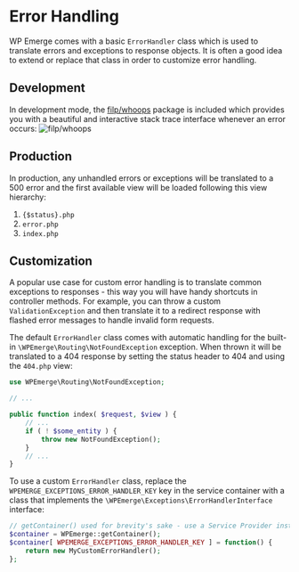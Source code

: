 # Error Handling

WP Emerge comes with a basic `ErrorHandler` class which is used to translate errors and exceptions to response objects. It is often a good idea to extend or replace that class in order to customize error handling.

## Development

In development mode, the [filp/whoops](https://github.com/filp/whoops) package is included which provides you with a beautiful and interactive stack trace interface whenever an error occurs:
![filp/whoops](https://camo.githubusercontent.com/31a4e1410e740fd0ccda128cbcab8723f45e7e73/687474703a2f2f692e696d6775722e636f6d2f305651706539362e706e67)

## Production

In production, any unhandled errors or exceptions will be translated to a 500 error and the first available view will be loaded following this view hierarchy:

1. `{$status}.php`
2. `error.php`
3. `index.php`

## Customization

A popular use case for custom error handling is to translate common exceptions to responses - this way you will have handy shortcuts in controller methods. For example, you can throw a custom `ValidationException` and then translate it to a redirect response with flashed error messages to handle invalid form requests.

The default `ErrorHandler` class comes with automatic handling for the built-in `\WPEmerge\Routing\NotFoundException` exception. When thrown it will be translated to a 404 response by setting the status header to 404 and using the `404.php` view:

```php
use WPEmerge\Routing\NotFoundException;

// ...

public function index( $request, $view ) {
    // ...
    if ( ! $some_entity ) {
        throw new NotFoundException();
    }
    // ...
}
```

To use a custom `ErrorHandler` class, replace the `WPEMERGE_EXCEPTIONS_ERROR_HANDLER_KEY` key in the service container with a class that implements the `\WPEmerge\Exceptions\ErrorHandlerInterface` interface:

```php
// getContainer() used for brevity's sake - use a Service Provider instead.
$container = WPEmerge::getContainer();
$container[ WPEMERGE_EXCEPTIONS_ERROR_HANDLER_KEY ] = function() {
    return new MyCustomErrorHandler();
};
```
